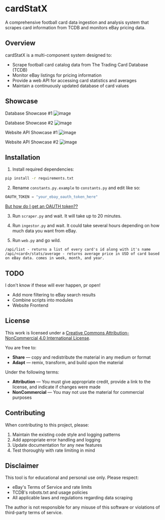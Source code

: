 # cardStatX

A comprehensive football card data ingestion and analysis system that scrapes card information from TCDB and monitors eBay pricing data.

## Overview

cardStatX is a multi-component system designed to:
- Scrape football card catalog data from The Trading Card Database (TCDB)
- Monitor eBay listings for pricing information
- Provide a web API for accessing card statistics and averages
- Maintain a continuously updated database of card values

## Showcase

Database Showcase #1
![image](https://github.com/user-attachments/assets/df5b9eae-6c51-479a-9dbc-f82327a53726)

Database Showcase #2
![image](https://github.com/user-attachments/assets/9545589f-75e5-467f-bf7f-978f478885a2)

Website API Showcase #1
![image](https://github.com/user-attachments/assets/a14bc522-21f6-4951-b914-8a431bb46194)

Website API Showcase #2
![image](https://github.com/user-attachments/assets/c1cd5a4d-3fdf-41d0-9dd8-cf58749e484f)

## Installation

1. Install required dependencies:
```bash
pip install -r requirements.txt
```

2. Rename `constants.py.example` to `constants.py` and edit like so:
```python
OAUTH_TOKEN = "your_ebay_oauth_token_here"
```
[But how do I get an OAUTH token??](https://developer.ebay.com/api-docs/static/oauth-tokens.html)


3. Run `scraper.py` and wait. It will take up to 20 minutes.

4. Run `ingestor.py` and wait. It could take several hours depending on how much data you want from eBay.

5. Run `web.py` and go wild.
```
/api/list - returns a list of every card's id along with it's name
/api/<card>/stats/average - returns average price in USD of card based on eBay data. comes in week, month, and year.
```

## TODO
I don't know if these will ever happen, pr open!
- Add more filtering to eBay search results
- Combine scripts into modules
- Website Frontend

## License

This work is licensed under a [Creative Commons Attribution-NonCommercial 4.0 International License](https://creativecommons.org/licenses/by-nc/4.0/).

You are free to:
- **Share** — copy and redistribute the material in any medium or format
- **Adapt** — remix, transform, and build upon the material

Under the following terms:
- **Attribution** — You must give appropriate credit, provide a link to the license, and indicate if changes were made
- **NonCommercial** — You may not use the material for commercial purposes

## Contributing

When contributing to this project, please:
1. Maintain the existing code style and logging patterns
2. Add appropriate error handling and logging
3. Update documentation for any new features
4. Test thoroughly with rate limiting in mind

## Disclaimer

This tool is for educational and personal use only. Please respect:
- eBay's Terms of Service and rate limits
- TCDB's robots.txt and usage policies
- All applicable laws and regulations regarding data scraping

The author is not responsible for any misuse of this software or violations of third-party terms of service.
